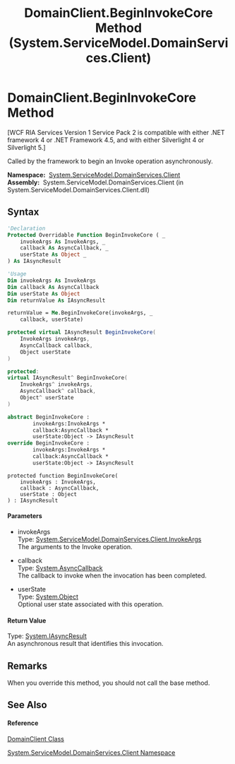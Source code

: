 ﻿---
title: DomainClient.BeginInvokeCore Method  (System.ServiceModel.DomainServices.Client)
TOCTitle: BeginInvokeCore Method
ms:assetid: M:System.ServiceModel.DomainServices.Client.DomainClient.BeginInvokeCore(System.ServiceModel.DomainServices.Client.InvokeArgs,System.AsyncCallback,System.Object)
ms:mtpsurl: https://msdn.microsoft.com/en-us/library/system.servicemodel.domainservices.client.domainclient.begininvokecore(v=VS.91)
ms:contentKeyID: 28755512
ms.date: 01/27/2012
mtps_version: v=VS.91
f1_keywords:
- System.ServiceModel.DomainServices.Client.DomainClient.BeginInvokeCore
dev_langs:
- CSharp
- JScript
- VB
- FSharp
- c++
api_location:
- System.ServiceModel.DomainServices.Client.dll
api_name:
- System.ServiceModel.DomainServices.Client.DomainClient.BeginInvokeCore
api_type:
- Managed
topic_type:
- apiref
- kbSyntax
product_family_name: VS
ROBOTS: INDEX,FOLLOW
---

# DomainClient.BeginInvokeCore Method

\[WCF RIA Services Version 1 Service Pack 2 is compatible with either .NET framework 4 or .NET Framework 4.5, and with either Silverlight 4 or Silverlight 5.\]

Called by the framework to begin an Invoke operation asynchronously.

**Namespace:**  [System.ServiceModel.DomainServices.Client](ff422479\(v=vs.91\).md)  
**Assembly:**  System.ServiceModel.DomainServices.Client (in System.ServiceModel.DomainServices.Client.dll)

## Syntax

``` vb
'Declaration
Protected Overridable Function BeginInvokeCore ( _
    invokeArgs As InvokeArgs, _
    callback As AsyncCallback, _
    userState As Object _
) As IAsyncResult
```

``` vb
'Usage
Dim invokeArgs As InvokeArgs
Dim callback As AsyncCallback
Dim userState As Object
Dim returnValue As IAsyncResult

returnValue = Me.BeginInvokeCore(invokeArgs, _
    callback, userState)
```

``` csharp
protected virtual IAsyncResult BeginInvokeCore(
    InvokeArgs invokeArgs,
    AsyncCallback callback,
    Object userState
)
```

``` c++
protected:
virtual IAsyncResult^ BeginInvokeCore(
    InvokeArgs^ invokeArgs, 
    AsyncCallback^ callback, 
    Object^ userState
)
```

``` fsharp
abstract BeginInvokeCore : 
        invokeArgs:InvokeArgs * 
        callback:AsyncCallback * 
        userState:Object -> IAsyncResult 
override BeginInvokeCore : 
        invokeArgs:InvokeArgs * 
        callback:AsyncCallback * 
        userState:Object -> IAsyncResult 
```

``` jscript
protected function BeginInvokeCore(
    invokeArgs : InvokeArgs, 
    callback : AsyncCallback, 
    userState : Object
) : IAsyncResult
```

#### Parameters

  - invokeArgs  
    Type: [System.ServiceModel.DomainServices.Client.InvokeArgs](ff422540\(v=vs.91\).md)  
    The arguments to the Invoke operation.  

<!-- end list -->

  - callback  
    Type: [System.AsyncCallback](https://msdn.microsoft.com/en-us/library/ckbe7yh5)  
    The callback to invoke when the invocation has been completed.  

<!-- end list -->

  - userState  
    Type: [System.Object](https://msdn.microsoft.com/en-us/library/e5kfa45b)  
    Optional user state associated with this operation.  

#### Return Value

Type: [System.IAsyncResult](https://msdn.microsoft.com/en-us/library/ft8a6455)  
An asynchronous result that identifies this invocation.  

## Remarks

When you override this method, you should not call the base method.

## See Also

#### Reference

[DomainClient Class](ff422792\(v=vs.91\).md)

[System.ServiceModel.DomainServices.Client Namespace](ff422479\(v=vs.91\).md)

